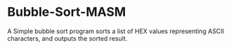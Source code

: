 # Bubble-Sort-MASM
A Simple bubble sort program sorts a list of HEX values representing ASCII characters, and outputs the sorted result.
